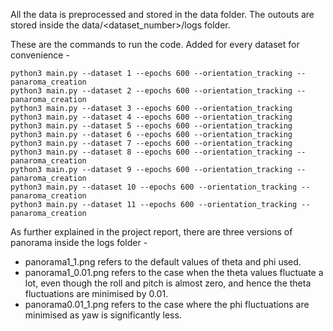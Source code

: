 All the data is preprocessed and stored in the data folder. The outouts are stored inside the data/<dataset_number>/logs folder. 

These are the commands to run the code. Added for every dataset for convenience - 

```
python3 main.py --dataset 1 --epochs 600 --orientation_tracking --panaroma_creation
python3 main.py --dataset 2 --epochs 600 --orientation_tracking --panaroma_creation
python3 main.py --dataset 3 --epochs 600 --orientation_tracking 
python3 main.py --dataset 4 --epochs 600 --orientation_tracking 
python3 main.py --dataset 5 --epochs 600 --orientation_tracking 
python3 main.py --dataset 6 --epochs 600 --orientation_tracking 
python3 main.py --dataset 7 --epochs 600 --orientation_tracking 
python3 main.py --dataset 8 --epochs 600 --orientation_tracking --panaroma_creation
python3 main.py --dataset 9 --epochs 600 --orientation_tracking --panaroma_creation
python3 main.py --dataset 10 --epochs 600 --orientation_tracking --panaroma_creation
python3 main.py --dataset 11 --epochs 600 --orientation_tracking --panaroma_creation
```

As further explained in the project report, there are three versions of panorama inside the logs folder - 

- panorama1_1.png refers to the default values of theta and phi used. 
- panorama1_0.01.png refers to the case when the theta values fluctuate a lot, even though the roll and pitch is almost zero, and hence the theta fluctuations are minimised by 0.01.
- panorama0.01_1.png refers to the case where the phi fluctuations are minimised as yaw is significantly less.
